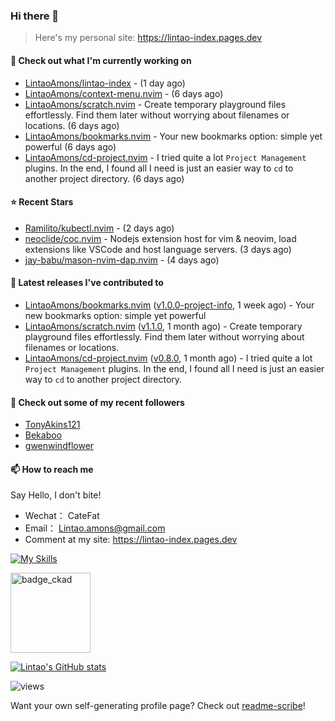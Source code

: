 ### Hi there 👋
> Here's my personal site: https://lintao-index.pages.dev

#### 👷 Check out what I'm currently working on

- [LintaoAmons/lintao-index](https://github.com/LintaoAmons/lintao-index) -  (1 day ago)
- [LintaoAmons/context-menu.nvim](https://github.com/LintaoAmons/context-menu.nvim) -  (6 days ago)
- [LintaoAmons/scratch.nvim](https://github.com/LintaoAmons/scratch.nvim) - Create temporary playground files effortlessly. Find them later without worrying about filenames or locations. (6 days ago)
- [LintaoAmons/bookmarks.nvim](https://github.com/LintaoAmons/bookmarks.nvim) - Your new bookmarks option: simple yet powerful (6 days ago)
- [LintaoAmons/cd-project.nvim](https://github.com/LintaoAmons/cd-project.nvim) - I tried quite a lot `Project Management` plugins. In the end, I found all I need is just an easier way to `cd` to another project directory. (6 days ago)

#### ⭐ Recent Stars

- [Ramilito/kubectl.nvim](https://github.com/Ramilito/kubectl.nvim) -  (2 days ago)
- [neoclide/coc.nvim](https://github.com/neoclide/coc.nvim) - Nodejs extension host for vim &amp; neovim, load extensions like VSCode and host language servers. (3 days ago)
- [jay-babu/mason-nvim-dap.nvim](https://github.com/jay-babu/mason-nvim-dap.nvim) -  (4 days ago)

#### 🔭 Latest releases I've contributed to

- [LintaoAmons/bookmarks.nvim](https://github.com/LintaoAmons/bookmarks.nvim) ([v1.0.0-project-info](https://github.com/LintaoAmons/bookmarks.nvim/releases/tag/v1.0.0-project-info), 1 week ago) - Your new bookmarks option: simple yet powerful
- [LintaoAmons/scratch.nvim](https://github.com/LintaoAmons/scratch.nvim) ([v1.1.0](https://github.com/LintaoAmons/scratch.nvim/releases/tag/v1.1.0), 1 month ago) - Create temporary playground files effortlessly. Find them later without worrying about filenames or locations.
- [LintaoAmons/cd-project.nvim](https://github.com/LintaoAmons/cd-project.nvim) ([v0.8.0](https://github.com/LintaoAmons/cd-project.nvim/releases/tag/v0.8.0), 1 month ago) - I tried quite a lot `Project Management` plugins. In the end, I found all I need is just an easier way to `cd` to another project directory.

#### 👯 Check out some of my recent followers

- [TonyAkins121](https://github.com/TonyAkins121)
- [Bekaboo](https://github.com/Bekaboo)
- [gwenwindflower](https://github.com/gwenwindflower)

#### 📫 How to reach me
Say Hello, I don't bite!

- Wechat： CateFat
- Email： Lintao.amons@gmail.com
- Comment at my site: https://lintao-index.pages.dev

[![My Skills](https://skillicons.dev/icons?i=java,kotlin,spring,vim,kubernetes,docker,aws,bash,python,lua,go,js,ts,react,html,css,jenkins,postgres,mysql,mongodb)](https://skillicons.dev)

<img alt='badge_ckad' src="https://user-images.githubusercontent.com/24785373/206426236-a78f59dc-e6dc-4b92-a0c4-4cd7ab8e3649.png" width="auto" height="128" />

[![Lintao's GitHub stats](https://github-readme-stats.vercel.app/api?username=LintaoAmons)](https://github.com/LintaoAmons/github-readme-stats) 

<img src="https://komarev.com/ghpvc/?username=LintaoAmons" alt="views" />

Want your own self-generating profile page? Check out [readme-scribe](https://github.com/muesli/readme-scribe)!



